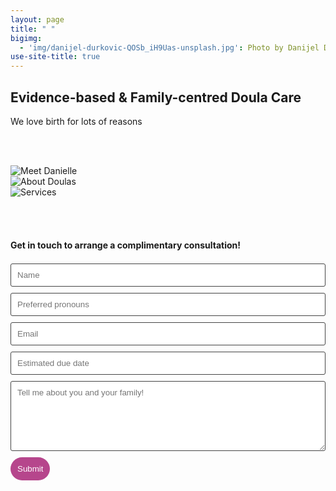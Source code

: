 ```yaml
---
layout: page
title: " "
bigimg:
  - 'img/danijel-durkovic-QOSb_iH9Uas-unsplash.jpg': Photo by Danijel Durkovic on Unsplash
use-site-title: true
---
```


## Evidence-based & Family-centred Doula Care

We love birth for lots of reasons 

<br><br>
<div class="row">
  <div class="col-md-4 col-md-offset-0 col-sm-4 col-sm-offset-0 col-xs-12 col-xs-offset-0 text-center">
      <img src="https://kinshipdoula.ca/img/MeetDanielle.svg" alt="Meet Danielle">
  </div>
  <div class="col-md-4 col-md-offset-0 col-sm-4 col-sm-offset-0 col-xs-12 col-xs-offset-0 text-center">
    <div class="project-card">
      <img src="https://kinshipdoula.ca/img/AboutDoulas.svg" alt="About Doulas">
    </div>
  </div>
  <div class="col-md-4 col-md-offset-0 col-sm-4 col-sm-offset-0 col-xs-12 col-xs-offset-0 text-center">
    <div class="project-card">
      <img src="https://kinshipdoula.ca/img/Services.svg" alt="Services">
    </div>
  </div>
</div>

<br><br>
#### Get in touch to arrange a complimentary consultation! 

<form class="wj-contact" action="https://formspree.io/mnqdvndq" method="POST">
    <input type="text" name="Name" placeholder="Name">
    <input type="text" name="Preferred pronouns" placeholder="Preferred pronouns">
    <input type="email" name="_replyto" placeholder="Email">
    <input type="text" name="EDD" placeholder="Estimated due date">
    <textarea type="text" name="content" rows="6" placeholder="Tell me about you and your family!"></textarea>
    <input type="hidden" name="redirect_to" value="<https://kinshipdoula.ca/thanks/>">
    <input type="hidden" name="_subject" value="New Doula Inquiry">
    <input type="text" name="_gotcha" style="display:none">
    <input type="submit" value="Submit">
</form>

<style>
form.wj-contact input[type="text"], form.wj-contact input[type="email"], form.wj-contact textarea[type="text"] {
    width: 100%;
    vertical-align: middle;
    margin-top: 0.25em;
    margin-bottom: 0.5em;
    padding: 0.75em;
    font-family: "Josefin Sans", sans-serif;
    font-weight: lighter;
    border-style: solid;
    border-color: #444;
    outline-color: #B6468C;
    border-width: 1px;
    border-radius: 3px;
    transition: box-shadow .2s ease;
}

form.wj-contact input[type="submit"] {
    outline: none;
    color: white;
    background-color: #B6468C;
    border-radius: 20px;
    padding: 0.75em;
    margin: 0.25em 0 0 0;
    border: 1px solid transparent;
    height: auto;
}
</style>

